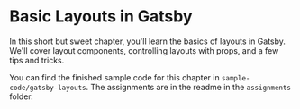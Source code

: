 # Basic Layouts in Gatsby
In this short but sweet chapter, you'll learn the basics of layouts in Gatsby. We'll cover layout components, controlling layouts with props, and a few tips and tricks.

You can find the finished sample code for this chapter in `sample-code/gatsby-layouts`. The assignments are in the readme in the `assignments` folder.